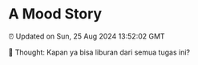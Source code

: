 # A Mood Story

⏰ Updated on Sun, 25 Aug 2024 13:52:02 GMT

💭 Thought: Kapan ya bisa liburan dari semua tugas ini?

